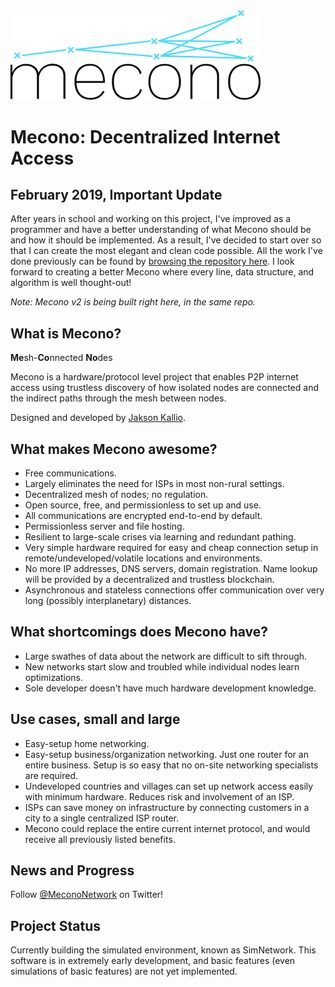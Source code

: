 <img src="https://github.com/jaksonkallio/mecono/blob/master/brand/logo.png" alt="mecono logo" width="400px"/>

# Mecono: Decentralized Internet Access

## February 2019, Important Update
After years in school and working on this project, I've improved as a programmer and have a better understanding of what Mecono should be and how it should be implemented. As a result, I've decided to start over so that I can create the most elegant and clean code possible. All the work I've done previously can be found by [browsing the repository here](https://github.com/jaksonkallio/mecono/tree/9e12113ad7798c2e2e0c9147fdfe4f0ab3971d8e). I look forward to creating a better Mecono where every line, data structure, and algorithm is well thought-out!

*Note: Mecono v2 is being built right here, in the same repo.*

## What is Mecono?

**Me**sh-**Co**nnected **No**des

Mecono is a hardware/protocol level project that enables P2P internet access using trustless discovery of how isolated nodes are connected and the indirect paths through the mesh between nodes.

Designed and developed by [Jakson Kallio](https://jaksonkallio.github.io).

## What makes Mecono awesome?
* Free communications.
* Largely eliminates the need for ISPs in most non-rural settings.
* Decentralized mesh of nodes; no regulation.
* Open source, free, and permissionless to set up and use.
* All communications are encrypted end-to-end by default.
* Permissionless server and file hosting.
* Resilient to large-scale crises via learning and redundant pathing.
* Very simple hardware required for easy and cheap connection setup in remote/undeveloped/volatile locations and environments.
* No more IP addresses, DNS servers, domain registration. Name lookup will be provided by a decentralized and trustless blockchain.
* Asynchronous and stateless connections offer communication over very long (possibly interplanetary) distances.
## What shortcomings does Mecono have?
* Large swathes of data about the network are difficult to sift through.
* New networks start slow and troubled while individual nodes learn optimizations.
* Sole developer doesn't have much hardware development knowledge.

## Use cases, small and large
* Easy-setup home networking.
* Easy-setup business/organization networking. Just one router for an entire business. Setup is so easy that no on-site networking specialists are required.
* Undeveloped countries and villages can set up network access easily with minimum hardware. Reduces risk and involvement of an ISP.
* ISPs can save money on infrastructure by connecting customers in a city to a single centralized ISP router.
* Mecono could replace the entire current internet protocol, and would receive all previously listed benefits.

## News and Progress
Follow [@MeconoNetwork](https://twitter.com/mecononetwork) on Twitter!

## Project Status
Currently building the simulated environment, known as SimNetwork. This software is in extremely early development, and basic features (even simulations of basic features) are not yet implemented.
